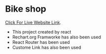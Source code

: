 # Bike shop

 [Click For Live Website Link](https://bike-shop-sannypro.netlify.app/).


- This project created by react
- Rechart.org Framworke has also been used
- React Router has been used
- Custome Link has also been used